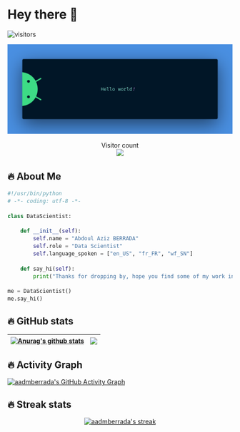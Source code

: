 
# Hey there :wave:
![visitors](https://visitor-badge.laobi.icu/badge?page_id=aadmberrada.aadmberrada)

<img src="https://raw.githubusercontent.com/aadmberrada/aadmberrada/master/resources/banner.png" alt="Hello world">

<p align="center"> 
  Visitor count<br>
  <img src="https://profile-counter.glitch.me/aadmberrada/count.svg" />
</p>

## 🔥 About Me 
```python
#!/usr/bin/python
# -*- coding: utf-8 -*-

class DataScientist:

    def __init__(self):
        self.name = "Abdoul Aziz BERRADA"
        self.role = "Data Scientist"
        self.language_spoken = ["en_US", "fr_FR", "wf_SN"]

    def say_hi(self):
        print("Thanks for dropping by, hope you find some of my work interesting.")

me = DataScientist()
me.say_hi()
```
## 🔥 GitHub stats 
| <a href="https://github.com/aadmberrada/github-readme-stats"><img align="center" src="https://github-readme-stats.vercel.app/api?username=aadmberrada&show_icons=true&theme=tokyonight&hide_border=true" alt="Anurag's github stats" /></a> | <a href="https://github.com/aadmberrada/github-readme-stats"><img align="center" src="https://github-readme-stats.vercel.app/api/top-langs/?username=aadmberrada&theme=tokyonight&hide_border=true" /></a> |
| ------------- | ------------- |

## 🔥 Activity Graph
[![aadmberrada's GitHub Activity Graph](https://activity-graph.herokuapp.com/graph?username=aadmberrada&theme=tokyonight)](https://git.io/praveenscience)


## 🔥 Streak stats
<!-- GitHub Readme Streak Stats - https://github.com/aadmberrada/github-readme-streak-stats -->
<p align="center">
  <a href="https://github.com/aadmberrada/github-readme-streak-stats">
    <img title="🔥 Get streak stats for your profile at git.io/streak-stats" alt="aadmberrada's streak" src="https://github-readme-streak-stats.herokuapp.com/?user=aadmberrada&theme=tokyonight&hide_border=true"/>
  </a>




